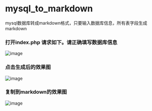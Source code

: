 # mysql_to_markdown
mysql数据库转成markdown格式，只要输入数据库信息，所有表字段生成markdown

### 打开index.php 请求如下。请正确填写数据库信息

![image](https://user-images.githubusercontent.com/39790804/42554646-3b77aaca-8518-11e8-976c-52358da4feee.png)

### 点击生成后的效果图

![image](https://user-images.githubusercontent.com/39790804/42554656-416bc0ba-8518-11e8-9320-3b45d80dc87d.png)

### 复制到markdown的效果图

![image](https://user-images.githubusercontent.com/39790804/42554669-49fc21d4-8518-11e8-9145-aae596150b5c.png)

